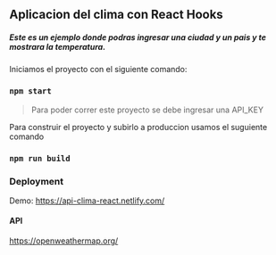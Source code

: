 ## Aplicacion del clima con React Hooks

##### Este es un ejemplo donde podras ingresar una ciudad y un pais y te mostrara la temperatura.

Iniciamos el proyecto con el siguiente comando:

### `npm start`

> Para poder correr este proyecto se debe ingresar una API_KEY

Para construir el proyecto y subirlo a produccion usamos el suguiente comando

### `npm run build`

### Deployment

Demo: https://api-clima-react.netlify.com/

#### API

https://openweathermap.org/


